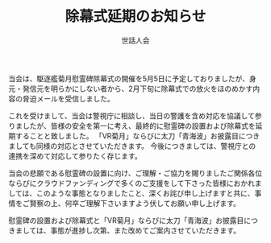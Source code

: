 ﻿---
layout: post
title: 除幕式延期のお知らせ
author: 世話人会
tag: cenotaph
---

当会は、駆逐艦菊月慰霊碑除幕式の開催を5月5日に予定しておりましたが、身元・発信元を明らかにしない者から、2月下旬に除幕式での放火をほのめかす内容の脅迫メールを受信しました。

これを受けまして、当会は警視庁に相談し、当日の警護を含め対応を協議して参りましたが、皆様の安全を第一に考え、最終的に慰霊碑の設置および除幕式を延期することと致しました。
「VR菊月」ならびに太刀「青海波」お披露目につきましても同様の対応とさせていただきます。
今後につきましては、警視庁との連携を深めて対応して参りたく存じます。

当会の悲願である慰霊碑の設置に向け、ご理解・ご協力を賜りましたご関係各位ならびにクラウドファンディングで多くのご支援をして下さった皆様におかれましては、このような事態となりましたこと、深くお詫び申し上げますと共に、事情をご賢察の上、何卒ご理解下さいますよう伏してお願い申し上げます。

慰霊碑の設置および除幕式と「VR菊月」ならびに太刀「青海波」お披露目につきましては、事態が進捗し次第、また改めてご案内させていただきます。